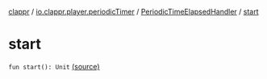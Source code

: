 [clappr](../../index.md) / [io.clappr.player.periodicTimer](../index.md) / [PeriodicTimeElapsedHandler](index.md) / [start](.)

# start

`fun start(): Unit` [(source)](https://github.com/clappr/clappr-android/tree/dev/clappr/src/main/kotlin/io/clappr/player/periodicTimer/PeriodicTimeElapsedHandler.kt#L9)